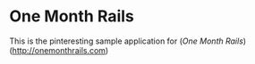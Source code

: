 # One Month Rails

This is the pinteresting sample application for (*One Month Rails*)(http://onemonthrails.com)